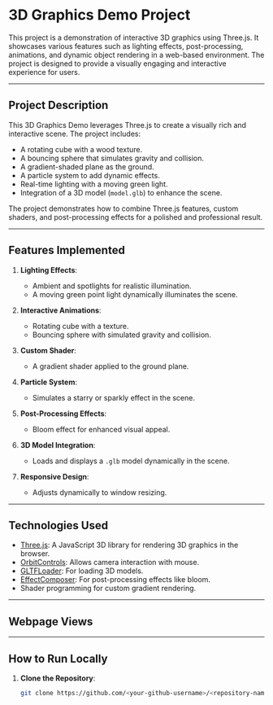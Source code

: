 # 3D Graphics Demo Project

This project is a demonstration of interactive 3D graphics using Three.js. It showcases various features such as lighting effects, post-processing, animations, and dynamic object rendering in a web-based environment. The project is designed to provide a visually engaging and interactive experience for users.

---

## **Project Description**

This 3D Graphics Demo leverages Three.js to create a visually rich and interactive scene. The project includes:
- A rotating cube with a wood texture.
- A bouncing sphere that simulates gravity and collision.
- A gradient-shaded plane as the ground.
- A particle system to add dynamic effects.
- Real-time lighting with a moving green light.
- Integration of a 3D model (`model.glb`) to enhance the scene.

The project demonstrates how to combine Three.js features, custom shaders, and post-processing effects for a polished and professional result.

---

## **Features Implemented**

1. **Lighting Effects**:
   - Ambient and spotlights for realistic illumination.
   - A moving green point light dynamically illuminates the scene.

2. **Interactive Animations**:
   - Rotating cube with a texture.
   - Bouncing sphere with simulated gravity and collision.

3. **Custom Shader**:
   - A gradient shader applied to the ground plane.

4. **Particle System**:
   - Simulates a starry or sparkly effect in the scene.

5. **Post-Processing Effects**:
   - Bloom effect for enhanced visual appeal.

6. **3D Model Integration**:
   - Loads and displays a `.glb` model dynamically in the scene.

7. **Responsive Design**:
   - Adjusts dynamically to window resizing.

---

## **Technologies Used**

- [Three.js](https://threejs.org/): A JavaScript 3D library for rendering 3D graphics in the browser.
- [OrbitControls](https://threejs.org/docs/#examples/en/controls/OrbitControls): Allows camera interaction with mouse.
- [GLTFLoader](https://threejs.org/docs/#examples/en/loaders/GLTFLoader): For loading 3D models.
- [EffectComposer](https://threejs.org/docs/#examples/en/postprocessing/EffectComposer): For post-processing effects like bloom.
- Shader programming for custom gradient rendering.

---

## Webpage Views


---

## **How to Run Locally**

1. **Clone the Repository**:
   ```bash
   git clone https://github.com/<your-github-username>/<repository-name>.git

